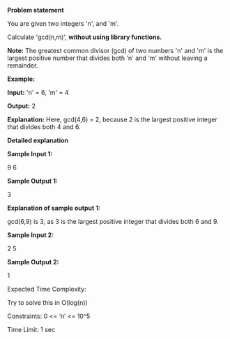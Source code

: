 **Problem statement**

You are given two integers 'n', and 'm'.



Calculate 'gcd(n,m)', **without using library functions.**

**Note:**
The greatest common divisor (gcd) of two numbers 'n' and 'm' is the largest positive number that divides both 'n' and 'm' without leaving a remainder.

**Example:**

**Input:** 'n' = 6, 'm' = 4

**Output:** 2

**Explanation:**
Here, gcd(4,6) = 2, because 2 is the largest positive integer that divides both 4 and 6.

**Detailed explanation**

**Sample Input 1:**

9 6

**Sample Output 1:**

3

**Explanation of sample output 1:**

gcd(6,9) is 3, as 3 is the largest positive integer that divides both 6 and 9.

**Sample Input 2:**

2 5

**Sample Output 2:**

1


Expected Time Complexity:

Try to solve this in O(log(n))

Constraints:
0 <= ‘n’ <= 10^5

Time Limit: 1 sec
